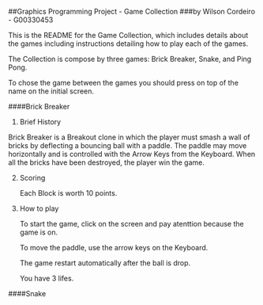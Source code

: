 ##Graphics Programming Project - Game Collection
###by Wilson Cordeiro - G00330453

This is the README for the Game Collection, which includes details about the games including instructions detailing how to play each of the games.

The Collection is compose by three games: Brick Breaker, Snake, and Ping Pong.

To chose the game between the games you should press on top of the name on the initial screen.

####Brick Breaker

1. Brief History

  Brick Breaker is a Breakout clone in which the player must smash a wall of bricks by deflecting a bouncing ball with a paddle.
  The paddle may move horizontally and is controlled with the Arrow Keys from the Keyboard.
  When all the bricks have been destroyed, the player win the game.

2. Scoring

    Each Block is worth 10 points.

3. How to play

    To start the game, click on the screen and pay atenttion because the game is on.

    To move the paddle, use the arrow keys on the Keyboard.

    The game restart automatically after the ball is drop.

    You have 3 lifes.
        
####Snake
    

        
        

